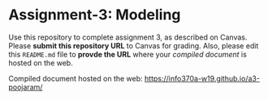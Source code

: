 # Assignment-3: Modeling

Use this repository to complete assignment 3, as described on Canvas. Please **submit this repository URL** to Canvas for grading. Also, please edit this `README.md` file to **provde the URL** where your _compiled document_ is hosted on the web.

Compiled document hosted on the web: https://info370a-w19.github.io/a3-poojaram/
